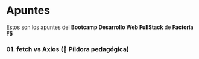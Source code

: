 # Apuntes
Estos son los apuntes del **Bootcamp Desarrollo Web FullStack** de **Factoría F5**

### 01. fetch vs Axios (💊 Píldora pedagógica)
